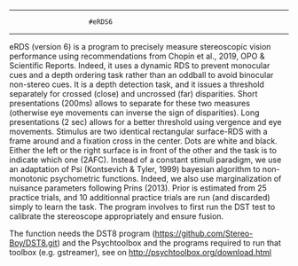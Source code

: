 
-------------------------------------------------------------------------------------------------------------------
						#eRDS6
-------------------------------------------------------------------------------------------------------------------

eRDS (version 6) is a program to precisely measure stereoscopic vision performance using recommendations from 
Chopin et al., 2019, OPO & Scientific Reports. Indeed, it uses a dynamic RDS to prevent monocular cues and a depth
ordering task rather than an oddball to avoid binocular non-stereo cues. It is a depth detection task, and it 
issues a threshold separately for crossed (close) and uncrossed (far) disparities. Short presentations (200ms) 
allows to separate for these two measures (otherwise eye movements can inverse the sign of disparities).
Long presentations (2 sec) allows for a better threshold using vergence and eye movements.  Stimulus are two 
identical rectangular surface-RDS with a frame around and a fixation cross in the center. Dots are white and black.
Either the left or the right surface is in front of the other and the task is to indicate which one (2AFC).
Instead of a constant stimuli paradigm, we use an adaptation of Psi (Kontsevich & Tyler, 1999) bayesian algorithm 
to non-monotonic psychometric functions. Indeed, we also use marginalization of nuisance parameters following 
Prins (2013). Prior is estimated from 25 practice trials, and 10 additionnal practice trials are run 
(and discarded) simply to learn the task. The program involves to first run the DST test to calibrate the
stereoscope appropriately and ensure fusion.

The function needs the DST8 program (https://github.com/Stereo-Boy/DST8.git) and the Psychtoolbox and the programs
 required to run that toolbox (e.g. gstreamer), see on http://psychtoolbox.org/download.html

